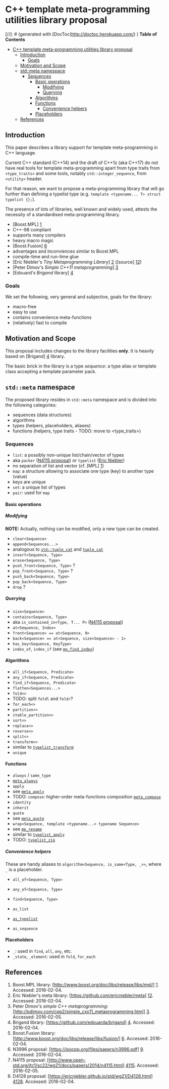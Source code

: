 # C++ template meta-programming utilities library proposal

[//]: # (generated with [DocToc(http://doctoc.herokuapp.com/) )
**Table of Contents**

- [C++ template meta-programming utilities library proposal](#)
  - [Introduction](#Introduction)
    - [Goals](#)
  - [Motivation and Scope](#)
  - [std::meta namespace](#)
    - [Sequences](#)
      - [Basic operations](#)
        - [Modifying](#)
        - [Querying](#)
      - [Algorithms](#)
      - [Functions](#)
        - [Convenience helpers](#)
      - [Placeholders](#)
  - [References](#)

## Introduction

This paper describes a library support for template meta-programming in C++ language.

Current C++ standard (C++14) and the draft of C++1z (aka C++17) do not have real tools for template meta-programming apart from type traits from `<type_traits>` and some tools, notably `std::integer_sequence`, from `<utility>` header.

For that reason, we want to propose a meta-programming library that will go further than defining a typelist type (e.g. `template <typename... T> struct typelist {};`).

The presence of lots of libraries, well known and widely used, attests the necessity of a standardised meta-programming library.

- [Boost.MPL] [1]
 - C++-98 compliant
 - supports many compilers
 - heavy macro magic
- [Boost.Fusion] [6]
 - advantages and inconviences similar to Boost.MPL
 - compile-time and run-time glue
- [Eric Niebler's _Tiny Metaprogramming Library_] [2] ([source] [12])
- [Peter Dimov's _Simple C++11 metaprogramming_] [3]
- [Edouard's _Brigand_ library] [4]

### Goals

We set the following, very general and subjective, goals for the library:

- macro-free
- easy to use
 - contains convenience meta-functions
- (relatively) fast to compile

## Motivation and Scope

This proposal includes changes to the library facilities **only**.
It is heavily based on [Brigand] [4] library.

The basic brick in the library is a type _sequence_: a type alias or template class accepting a template parameter pack.

## `std::meta` namespace

The proposed library resides in `std::meta` namespace and is divided into the following categories:
- sequences (data structures)
- algorithms
- types (helpers, placeholders, aliases)
- functions (helpers, type traits - TODO: move to <type_traits>)

### Sequences

- `list`: a possibly non-unique list/chain/vector of types
 - aka `packer` ([N4115 proposal][4115]) or `typelist` ([Eric Niebler][2])
 - no separation of list and vector (cf. [MPL] [1])
- `map`: a structure allowing to associate one type (key) to another type (value)
 - keys are unique
- `set`: a unique list of types
- `pair`: used for `map`

#### Basic operations

##### Modifying

**NOTE:** Actually, nothing can be modified, only a new type can be created.

- `clear<Sequence>`
- `append<Sequences...>`
 - analogous to [`std::tuple_cat`][201] and [`tuple_cat`][2]
- `insert<Sequence, Type>`
- `erase<Sequence, Type>`
- `push_front<Sequence, Type>` ?
- `pop_front<Sequence, Type>` ?
- `push_back<Sequence, Type>`
- `pop_back<Sequence, Type>`
- `drop` ?

##### Querying

- `size<Sequence>`
- `contains<Sequence, Type>`
 - aka `is_contained_in<Type, T... P>` ([N4115 proposal][4115])
- `at<Sequence, Index>`
- `front<Sequence> == at<Sequence, 0>`
- `back<Sequence> == at<Sequence, size<Sequence> - 1>`
- `has_key<Sequence, KeyType>`
- `index_of`, `index_if` (see [`mp_find_index`][3])

#### Algorithms
- `all_if<Sequence, Predicate>`
- `any_if<Sequence, Predicate>`
- `find_if<Sequence, Predicate>`
- `flatten<Sequences...>`
- `fold<>`
 - TODO: split `foldl` and `foldr`?
- `for_each<>`
- `partition<>`
- `stable_partition<>`
- `sort<>`
- `replace<>`
- `reverse<>`
- `split<>`
- `transform<>`
 - similar to [`typelist_transform`][2]
- `unique`

#### Functions

- `always` / `same_type`
 - [`meta_always`][2]
- `apply`
 - see [`meta_apply`][2]
- TODO: `compose`: higher-order meta-functions composition [`meta_compose`][2]
- `identity`
- `inherit`
- `quote`
 - see [`meta_quote`][2]
- `wrap<Sequence, template <typename...> typename Sequence>`
 - see [`mp_rename`][3]
 - similar to [`typelist_apply`][2]
- TODO: [`typelist_zip`][2]

##### Convenience helpers

These are handy aliases to `algorithm<Sequence, is_same<Type, _>>`, where `_` is a placeholder.

- `all_of<Sequence, Type>`
- `any_of<Sequence, Type>`
- `find<Sequence, Type>`

- `as_list`
 - [`as_typelist`][2]
- `as_sequence`

#### Placeholders
- `_`: used in `find`, `all`, `any`, etc.
- `_state`, `_element`: used in `fold`, `for_each`

## References

1. Boost.MPL library: [http://www.boost.org/doc/libs/release/libs/mpl/] [1]. Accessed: 2016-02-04.
1. Eric Niebler's meta library: [https://github.com/ericniebler/meta] [12]. Accessed: 2016-02-04.
1. Peter Dimov's _simple C++ metaprogramming_: [http://pdimov.com/cpp2/simple_cxx11_metaprogramming.html] [3]. Accessed: 2016-02-05.
1. Brigand library: [https://github.com/edouarda/brigand] [4]. Accessed: 2016-02-04.
1. Boost.Fusion library: [http://www.boost.org/doc/libs/release/libs/fusion/] [6]. Accessed: 2016-02-04.
1. N3996 proposal: [https://isocpp.org/files/papers/n3996.pdf] [9]. Accessed: 2016-02-04.
1. N4115 proposal: [http://www.open-std.org/jtc1/sc22/wg21/docs/papers/2014/n4115.html] [4115]. Accessed: 2016-02-05.
1. D4128 proposal: [https://ericniebler.github.io/std/wg21/D4128.html] [4128]. Accessed: 2016-02-04.

[1]: http://www.boost.org/doc/libs/release/libs/mpl/
[2]: http://ericniebler.com/2014/11/13/tiny-metaprogramming-library/
[3]: http://pdimov.com/cpp2/simple_cxx11_metaprogramming.html
[4]: https://github.com/edouarda/brigand
[5]: https://akrzemi1.wordpress.com/2012/03/19/meta-functions-in-c11/
[6]: http://www.boost.org/doc/libs/release/libs/fusion/
[8]: https://github.com/ldionne/mpl11
[9]: https://isocpp.org/files/papers/n3996.pdf
[11]: https://github.com/boostorg/hana
[12]: https://github.com/ericniebler/meta
[13]: http://pdimov.com/cpp2/simple_cxx11_metaprogramming_2.html
[14]: https://github.com/dabrahams/mpl11
[100]: https://github.com/HeliumProject/Reflect
[201]: http://en.cppreference.com/w/cpp/utility/tuple/tuple_cat
[4115]: http://www.open-std.org/jtc1/sc22/wg21/docs/papers/2014/n4115.html
[4128]: https://ericniebler.github.io/std/wg21/D4128.html
